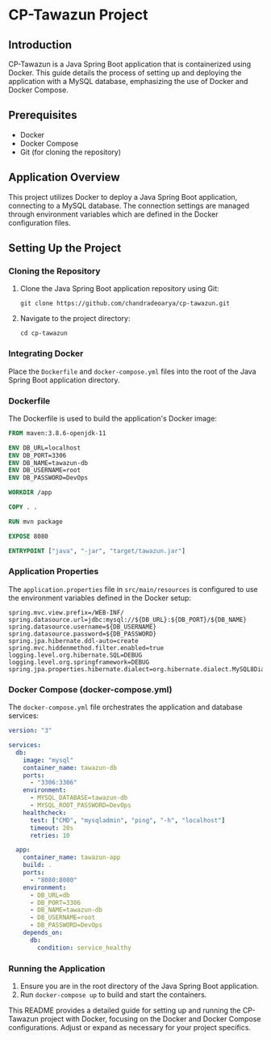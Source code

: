 # CP-Tawazun Project

## Introduction

CP-Tawazun is a Java Spring Boot application that is containerized using Docker. This guide details the process of setting up and deploying the application with a MySQL database, emphasizing the use of Docker and Docker Compose.

## Prerequisites

- Docker
- Docker Compose
- Git (for cloning the repository)

## Application Overview

This project utilizes Docker to deploy a Java Spring Boot application, connecting to a MySQL database. The connection settings are managed through environment variables which are defined in the Docker configuration files.

## Setting Up the Project

### Cloning the Repository

1. Clone the Java Spring Boot application repository using Git:
   ```
   git clone https://github.com/chandradeoarya/cp-tawazun.git
   ```
2. Navigate to the project directory:
   ```
   cd cp-tawazun
   ```

### Integrating Docker

Place the `Dockerfile` and `docker-compose.yml` files into the root of the Java Spring Boot application directory.

### Dockerfile

The Dockerfile is used to build the application's Docker image:

```dockerfile
FROM maven:3.8.6-openjdk-11

ENV DB_URL=localhost
ENV DB_PORT=3306
ENV DB_NAME=tawazun-db
ENV DB_USERNAME=root
ENV DB_PASSWORD=DevOps

WORKDIR /app

COPY . .

RUN mvn package

EXPOSE 8080

ENTRYPOINT ["java", "-jar", "target/tawazun.jar"]
```

### Application Properties

The `application.properties` file in `src/main/resources` is configured to use the environment variables defined in the Docker setup:

```properties
spring.mvc.view.prefix=/WEB-INF/
spring.datasource.url=jdbc:mysql://${DB_URL}:${DB_PORT}/${DB_NAME}
spring.datasource.username=${DB_USERNAME}
spring.datasource.password=${DB_PASSWORD}
spring.jpa.hibernate.ddl-auto=create
spring.mvc.hiddenmethod.filter.enabled=true
logging.level.org.hibernate.SQL=DEBUG
logging.level.org.springframework=DEBUG
spring.jpa.properties.hibernate.dialect=org.hibernate.dialect.MySQL8Dialect
```

### Docker Compose (docker-compose.yml)

The `docker-compose.yml` file orchestrates the application and database services:

```yaml
version: "3"

services:
  db:
    image: "mysql"
    container_name: tawazun-db
    ports:
      - "3306:3306"
    environment:
      - MYSQL_DATABASE=tawazun-db
      - MYSQL_ROOT_PASSWORD=DevOps
    healthcheck:
      test: ["CMD", "mysqladmin", "ping", "-h", "localhost"]
      timeout: 20s
      retries: 10

  app:
    container_name: tawazun-app
    build: .
    ports:
      - "8080:8080"
    environment:
      - DB_URL=db
      - DB_PORT=3306
      - DB_NAME=tawazun-db
      - DB_USERNAME=root
      - DB_PASSWORD=DevOps
    depends_on:
      db:
        condition: service_healthy
```

### Running the Application

1. Ensure you are in the root directory of the Java Spring Boot application.
2. Run `docker-compose up` to build and start the containers.

This README provides a detailed guide for setting up and running the CP-Tawazun project with Docker, focusing on the Docker and Docker Compose configurations. Adjust or expand as necessary for your project specifics.
